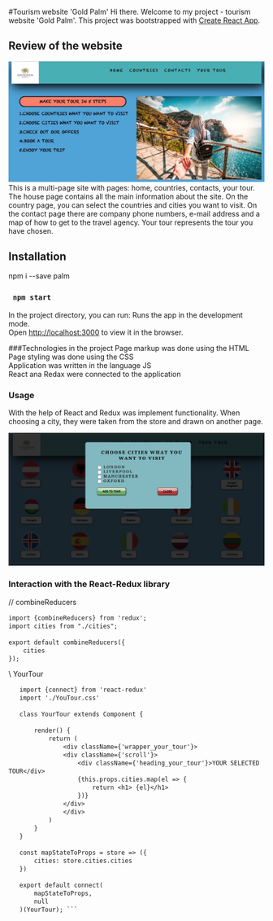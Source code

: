                              
 #Tourism website 'Gold Palm'
Hi there. Welcome to my project - tourism website 'Gold Palm'.
This project was bootstrapped with [Create React App](https://github.com/facebook/create-react-app).

## Review of the website
![alt text](screenshots/homePage.png)
This is a multi-page site with pages: home, countries, contacts, your tour. 
The house page contains all the main information about the site. 
On the country page, you can select the countries and cities you want to visit. 
On the contact page there are company phone numbers, e-mail address and a map of how to get to the travel agency.
 Your tour represents the tour you have chosen.
 
## Installation
npm i --save palm

### ` npm start`
In the project directory, you can run:
Runs the app in the development mode.<br />
Open [http://localhost:3000](http://localhost:3000) to view it in the browser.

###Technologies in the project
Page markup was done  using the HTML   
Page styling was done using the CSS   
Application was written in the language JS   
React ana Redax  were connected to the application

### Usage
With the help of React and Redux  was   implement functionality.
When choosing a city, they were taken from the store and drawn on another page.


![alt text](screenshots/Screenshot2.png)
### Interaction with the React-Redux library
// combineReducers
```
import {combineReducers} from 'redux';
import cities from "./cities";

export default combineReducers({
    cities
});
```
\\ YourTour

```import React, {Component} from "react";
   import {connect} from 'react-redux'
   import './YouTour.css'
   
   class YourTour extends Component {
   
       render() {
           return (
               <div className={'wrapper_your_tour'}>
               <div className={'scroll'}>
                   <div className={'heading_your_tour'}>YOUR SELECTED TOUR</div>
                   {this.props.cities.map(el => {
                       return <h1> {el}</h1>
                   })}
               </div>
               </div>
           )
       }
   }
   
   const mapStateToProps = store => ({
       cities: store.cities.cities
   })
   
   export default connect(
       mapStateToProps,
       null
   )(YourTour); ```
